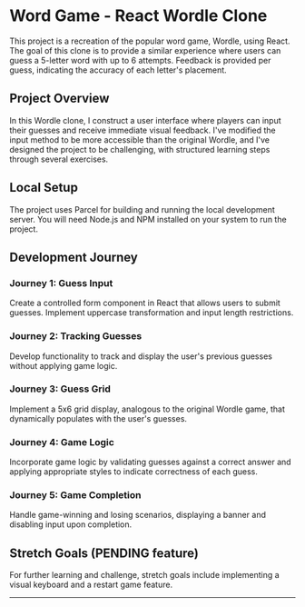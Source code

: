 # Word Game - React Wordle Clone

This project is a recreation of the popular word game, Wordle, using React. The goal of this clone is to provide a similar experience where users can guess a 5-letter word with up to 6 attempts. Feedback is provided per guess, indicating the accuracy of each letter's placement.

## Project Overview

In this Wordle clone, I construct a user interface where players can input their guesses and receive immediate visual feedback. I've modified the input method to be more accessible than the original Wordle, and I've designed the project to be challenging, with structured learning steps through several exercises.

## Local Setup

The project uses Parcel for building and running the local development server. You will need Node.js and NPM installed on your system to run the project.

## Development Journey

### Journey 1: Guess Input

Create a controlled form component in React that allows users to submit guesses. Implement uppercase transformation and input length restrictions.

### Journey 2: Tracking Guesses

Develop functionality to track and display the user's previous guesses without applying game logic.

### Journey 3: Guess Grid

Implement a 5x6 grid display, analogous to the original Wordle game, that dynamically populates with the user's guesses.

### Journey 4: Game Logic

Incorporate game logic by validating guesses against a correct answer and applying appropriate styles to indicate correctness of each guess.

### Journey 5: Game Completion

Handle game-winning and losing scenarios, displaying a banner and disabling input upon completion.

## Stretch Goals (PENDING feature)

For further learning and challenge, stretch goals include implementing a visual keyboard and a restart game feature.

---
